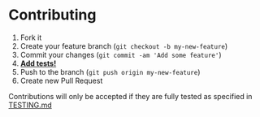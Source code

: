 Contributing
============
1. Fork it
2. Create your feature branch (`git checkout -b my-new-feature`)
3. Commit your changes (`git commit -am 'Add some feature'`)
4. [**Add tests!**](https://github.com/defilan/chef_fedora_base/blob/master/TESTING.md)
5. Push to the branch (`git push origin my-new-feature`)
6. Create new Pull Request

Contributions will only be accepted if they are fully tested as specified in [TESTING.md](https://github.com/defilan/chef_fedora_base/blob/master/TESTING.md)
